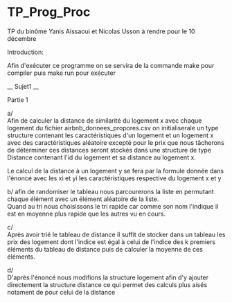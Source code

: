 # TP_Prog_Proc
TP du binôme Yanis Aissaoui et Nicolas Usson à rendre pour le 10 décembre


Introduction:  

Afin d'exécuter ce programme on se servira de la commande make pour compiler puis make run pour exécuter   



__ Sujet1 __

Partie 1

a/  
Afin de calculer la distance de similarité du logement x avec chaque logement du fichier airbnb_donnees_propores.csv on initialiserale un type structure contenant les caractéristiques d'un logement et un logement x avec des caractéristiques aléatoire excepté pour le prix que nous tâcherons de déterminer ces distances seront stockés dans une structure de type Distance contenant l'id du logement et sa distance au logement x.  

Le calcul de la distance à un logement y se fera par la formule donnée dans l'énoncé avec les xi et yi les caractéristiques respective du logement x et y  



b/
afin de randomiser le tableau nous parcourerons la liste en permutant chaque élément avec un élément aléatoire de la liste.  
Quand au tri nous choisissons le tri rapide car comme son nom l'indique il est en moyenne plus rapide que les autres vu en cours.  

c/   
Après avoir trié le tableau de distance il suffit de stocker dans un tableau les prix des logement dont l'indice est égal à celui de l'indice des k premiers éléments du tableau de distance puis de calculer la moyenne de ces éléments.

d/  
D'après l'énoncé nous modifions la structure logement afin d'y ajouter directement la structure distance ce qui permet des calculs plus aisés notament de pour celui de la distance
